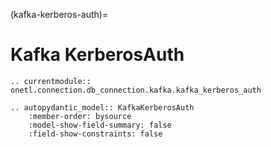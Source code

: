 (kafka-kerberos-auth)=

# Kafka KerberosAuth

```{eval-rst}
.. currentmodule:: onetl.connection.db_connection.kafka.kafka_kerberos_auth
```

```{eval-rst}
.. autopydantic_model:: KafkaKerberosAuth
    :member-order: bysource
    :model-show-field-summary: false
    :field-show-constraints: false
```
